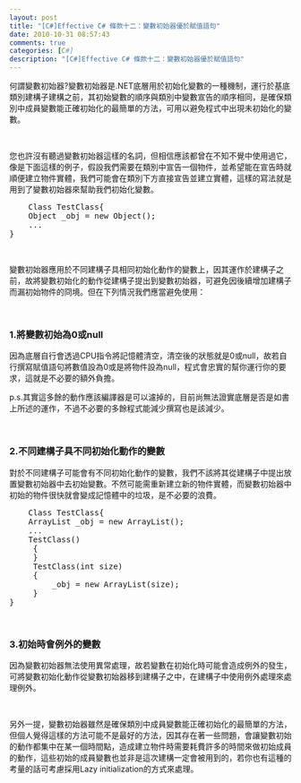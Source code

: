 ```yaml
---
layout: post
title: "[C#]Effective C# 條款十二：變數初始器優於賦值語句"
date: 2010-10-31 08:57:43
comments: true
categories: [C#]
description: "[C#]Effective C# 條款十二：變數初始器優於賦值語句"
---
```

<p>
	何謂變數初始器?變數初始器是.NET底層用於初始化變數的一種機制，運行於基底類別建構子建構之前，其初始變數的順序與類別中變數宣告的順序相同，是確保類別中成員變數能正確初始化的最簡單的方法，可用以避免程式中出現未初始化的變數。</p>
<p>
	 </p>
<p>
	您也許沒有聽過變數初始器這樣的名詞，但相信應該都曾在不知不覺中使用過它，像是下面這樣的例子，假設我們需要在類別中宣告一個物件，並希望能在宣告時就順便建立物件實體，我們可能會在類別下方直接宣告並建立實體，這樣的寫法就是用到了變數初始器來幫助我們初始化變數。</p>
<div class="wlWriterSmartContent" id="scid:812469c5-0cb0-4c63-8c15-c81123a09de7:1930d84b-b40e-4f06-87a4-38229ceb176c" style="padding-bottom: 0px; margin: 0px; padding-left: 0px; padding-right: 0px; display: inline; float: none; padding-top: 0px">
	<pre class="c#" name="code">
	Class TestClass{
    Object _obj = new Object();
    ...
}</pre>
</div>
<p>
	 </p>
<p>
	變數初始器應用於不同建構子具相同初始化動作的變數上，因其運作於建構子之前，故將變數初始化的動作從建構子提出到變數初始器，可避免因後續增加建構子而漏初始物件的冏境。但在下列情況我們應當避免使用：</p>
<p>
	 </p>
<h3>
	1.將變數初始為0或null</h3>
<p>
	因為底層自行會透過CPU指令將記憶體清空，清空後的狀態就是0或null，故若自行撰寫賦值語句將數值設為0或是將物件設為null，程式會忠實的幫你運行你的要求，這就是不必要的額外負擔。</p>
<p>
	p.s.其實這多餘的動作應該編譯器是可以濾掉的，目前尚無法證實底層是否是如書上所述的運作，不過不必要的多餘程式能減少撰寫也是該減少。</p>
<p>
	 </p>
<h3>
	2.不同建構子具不同初始化動作的變數</h3>
<p>
	對於不同建構子可能會有不同初始化動作的變數，我們不該將其從建構子中提出放置變數初始器中去初始變數。不然可能需重新建立新的物件實體，而變數初始器中初始的物件很快就會變成記憶體中的垃圾，是不必要的浪費。</p>
<div class="wlWriterSmartContent" id="scid:812469c5-0cb0-4c63-8c15-c81123a09de7:3ae28fe9-537c-46f3-9272-1c2f715e1e4e" style="padding-bottom: 0px; margin: 0px; padding-left: 0px; padding-right: 0px; display: inline; float: none; padding-top: 0px">
	<pre class="c" name="code">
	Class TestClass{
    ArrayList _obj = new ArrayList();
    ...
    TestClass()
     {
     }
     TestClass(int size)
     {
         _obj = new ArrayList(size);
     }
}</pre>
</div>
<p>
	 </p>
<h3>
	3.初始時會例外的變數</h3>
<p>
	因為變數初始器無法使用異常處理，故若變數在初始化時可能會造成例外的發生，可將變數初始化動作從變數初始器移到建構子之中，在建構子中使用例外處理來處理例外。</p>
<p>
	 </p>
<p>
	另外一提，變數初始器雖然是確保類別中成員變數能正確初始化的最簡單的方法，但個人覺得這樣的方法可能不是最好的方法，因其存在著一些問題，會讓變數初始的動作都集中在某一個時間點，造成建立物件時需要耗費許多的時間來做初始成員的動作，這些初始的成員變數也並非是這次建構一定會被用到的，若你也有這種的考量的話可考慮採用Lazy initialization的方式來處理。</p>
